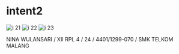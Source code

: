 # intent2

![i 21](https://cloud.githubusercontent.com/assets/22642035/19862065/6fcee6e6-9fc1-11e6-868a-b816487f9709.JPG)
![i 22](https://cloud.githubusercontent.com/assets/22642035/19862067/7007abde-9fc1-11e6-848d-71e7bdebb7b2.JPG)
![i 23](https://cloud.githubusercontent.com/assets/22642035/19862068/70423268-9fc1-11e6-9725-ca04f490d819.JPG)


NINA WULANSARI / XII RPL 4 / 24 / 4401/1299-070 / SMK TELKOM MALANG
